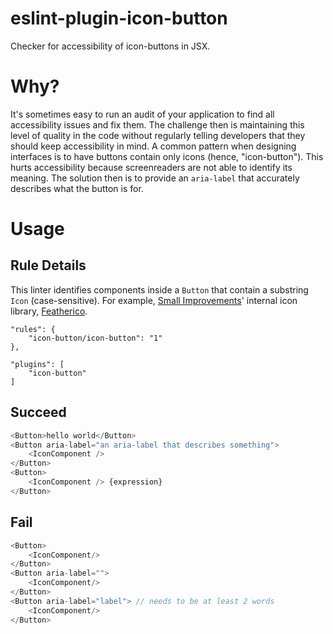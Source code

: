 # eslint-plugin-icon-button

Checker for accessibility of icon-buttons in JSX.

# Why?

It's sometimes easy to run an audit of your application to find all accessibility issues and fix them. The challenge then is maintaining this level of quality in the code without regularly telling developers that they should keep accessibility in mind. A common pattern when designing interfaces is to have buttons contain only icons (hence, "icon-button"). This hurts accessibility because screenreaders are not able to identify its meaning. The solution then is to provide an `aria-label` that accurately describes what the button is for.

# Usage

## Rule Details

This linter identifies components inside a `Button` that contain a substring `Icon` (case-sensitive). For example, [Small Improvements](https://www.small-improvements.com/)' internal icon library, [Featherico](https://github.com/SmallImprovements-OpenSource/featherico).

```
"rules": {
    "icon-button/icon-button": "1"
},

"plugins": [
    "icon-button"
]
```

## Succeed

```js
<Button>hello world</Button>
<Button aria-label="an aria-label that describes something">
    <IconComponent />
</Button>
<Button>
    <IconComponent /> {expression}
</Button>
```

## Fail

```js
<Button>
    <IconComponent/>
</Button>
<Button aria-label="">
    <IconComponent/>
</Button>
<Button aria-label="label"> // needs to be at least 2 words
    <IconComponent/>
</Button>
```
